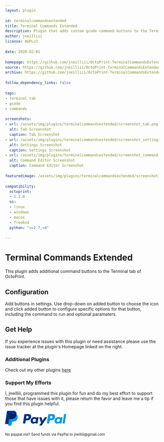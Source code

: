 ```yaml
---
layout: plugin

id: terminalcommandsextended
title: Terminal Commands Extended
description: Plugin that adds custom gcode command buttons to the Terminal tab.
author: jneilliii
license: AGPLv3

date: 2020-02-01

homepage: https://github.com/jneilliii/OctoPrint-TerminalCommandsExtended
source: https://github.com/jneilliii/OctoPrint-TerminalCommandsExtended
archive: https://github.com/jneilliii/OctoPrint-TerminalCommandsExtended/archive/master.zip

follow_dependency_links: false

tags:
- terminal tab
- gcode
- commands

screenshots:
- url: /assets/img/plugins/terminalcommandsextended/screenshot_tab.png
  alt: Tab Screenshot
  caption: Tab Screenshot
- url: /assets/img/plugins/terminalcommandsextended/screenshot_settings.png
  alt: Settings Screenshot
  caption: Settings Screenshot
- url: /assets/img/plugins/terminalcommandsextended/screenshot_command_editor.png
  alt: Command Editor Screenshot
  caption: Command Editor Screenshot

featuredimage: /assets/img/plugins/terminalcommandsextended/screenshot_tab.png

compatibility:
  octoprint:
  - 1.2.0
  os:
  - linux
  - windows
  - macos
  - freebsd
  python: ">=2.7,<4"

---
```


# Terminal Commands Extended
This plugin adds additional command buttons to the Terminal tab of OctoPrint.

## Configuration

Add buttons in settings. Use drop-down on added button to choose the icon and click added button to configure specific options for that button, including the command to run and optional paramaters.

## Get Help

If you experience issues with this plugin or need assistance please use the issue tracker at the plugin's Homepage linked on the right.

### Additional Plugins

Check out my other plugins [here](https://plugins.octoprint.org/by_author/#jneilliii)

### Support My Efforts
I, jneilliii, programmed this plugin for fun and do my best effort to support those that have issues with it, please return the favor and leave me a tip if you find this plugin helpful.

[![paypal](/assets/img/plugins/terminalcommandsextended/paypal-with-text.png)](https://paypal.me/jneilliii)

<small>No paypal.me? Send funds via PayPal to jneilliii&#64;gmail&#46;com</small>
